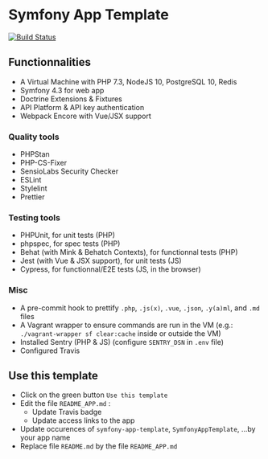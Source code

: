 # Symfony App Template

[![Build Status](https://travis-ci.com/Kocal/symfony-app-template.svg?branch=master)](https://travis-ci.com/Kocal/symfony-app-template)

## Functionnalities

- A Virtual Machine with PHP 7.3, NodeJS 10, PostgreSQL 10, Redis
- Symfony 4.3 for web app
- Doctrine Extensions & Fixtures
- API Platform & API key authentication
- Webpack Encore with Vue/JSX support

### Quality tools

- PHPStan
- PHP-CS-Fixer
- SensioLabs Security Checker
- ESLint
- Stylelint
- Prettier

### Testing tools

- PHPUnit, for unit tests (PHP)
- phpspec, for spec tests (PHP)
- Behat (with Mink & Behatch Contexts), for functionnal tests (PHP)
- Jest (with Vue & JSX support), for unit tests (JS)
- Cypress, for functionnal/E2E tests (JS, in the browser)

### Misc

- A pre-commit hook to prettify `.php`, `.js(x)`, `.vue`, `.json`, `.y(a)ml`, and `.md` files
- A Vagrant wrapper to ensure commands are run in the VM (e.g.: `./vagrant-wrapper sf clear:cache` inside or outside the VM)
- Installed Sentry (PHP & JS) (configure `SENTRY_DSN` in `.env` file)
- Configured Travis

## Use this template

- Click on the green button `Use this template`
- Edit the file `README_APP.md` :
  - Update Travis badge
  - Update access links to the app
- Update occurences of `symfony-app-template`, `SymfonyAppTemplate`, ...by your app name
- Replace file `README.md` by the file `README_APP.md`
